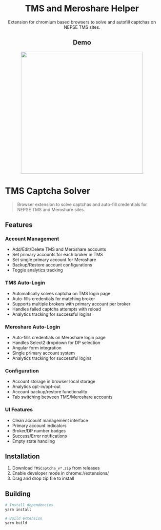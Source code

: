 <h1 align="center">
TMS and Meroshare Helper
</h1>
<p align="center"> Extension for chromium based browsers to solve and autofill captchas on NEPSE TMS sites. </p>
<h2 align="center">
Demo
</h2>
<p align="center"><img src="https://user-images.githubusercontent.com/46302068/215273678-4ba5f4fc-01b5-4ab6-bad9-429388e4d366.gif" width="400"/></p>

# TMS Captcha Solver

> Browser extension to solve captchas and auto-fill credentials for NEPSE TMS and Meroshare sites.

## Features

### Account Management

- Add/Edit/Delete TMS and Meroshare accounts
- Set primary accounts for each broker in TMS
- Set single primary account for Meroshare
- Backup/Restore account configurations
- Toggle analytics tracking

### TMS Auto-Login

- Automatically solves captcha on TMS login page
- Auto-fills credentials for matching broker
- Supports multiple brokers with primary account per broker
- Handles failed captcha attempts with reload
- Analytics tracking for successful logins

### Meroshare Auto-Login

- Auto-fills credentials on Meroshare login page
- Handles Select2 dropdown for DP selection
- Angular form integration
- Single primary account system
- Analytics tracking for successful logins

### Configuration

- Account storage in browser local storage
- Analytics opt-in/opt-out
- Account backup/restore functionality
- Tab switching between TMS/Meroshare accounts

### UI Features

- Clean account management interface
- Primary account indicators
- Broker/DP number badges
- Success/Error notifications
- Empty state handling

## Installation

1. Download `TMSCaptcha_v*.zip` from releases
2. Enable developer mode in chrome://extensions/
3. Drag and drop zip file to install

## Building
```bash
# Install dependencies
yarn install

# Build extension
yarn build
